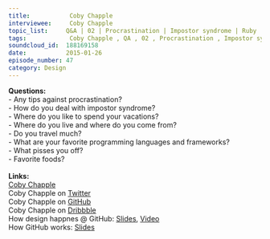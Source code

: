 ```yaml
--- 
title:           Coby Chapple 
interviewee:     Coby Chapple 
topic_list:     Q&A | 02 | Procrastination | Impostor syndrome | Ruby | Being opinionated | Process / technology police | Practicality over purity | Ego
tags:            Coby Chapple , QA , 02 , Procrastination , Impostor syndrome , Ruby , Being opinionated , Process / technology police , Practicality over purity , Ego
soundcloud_id:  188169158
date:           2015-01-26
episode_number: 47
category: Design
---
```


<p class="show_notes_display"><b>Questions:</b><br>- Any tips against procrastination?<br>- How do you deal with impostor syndrome?<br>- Where do you like to spend your vacations?<br>- Where do you live and where do you come from?<br>- Do you travel much?<br>- What are your favorite programming languages and frameworks?<br>- What pisses you off?<br>- Favorite foods?<br><br><b>Links:</b><br><a rel="nofollow" target="_blank" href="http://cobyism.com/">Coby Chapple</a><br>Coby Chapple on <a rel="nofollow" target="_blank" href="https://twitter.com/cobyism">Twitter</a><br>Coby Chapple on <a rel="nofollow" target="_blank" href="https://github.com/cobyism">GitHub</a><br>Coby Chapple on <a rel="nofollow" target="_blank" href="https://dribbble.com/cobyism">Dribbble</a><br>How design happnes @ GitHub: <a rel="nofollow" target="_blank" href="https://speakerdeck.com/cobyism/how-design-happens-at-github-scotlandjs-2014">Slides</a>, <a rel="nofollow" target="_blank" href="http://vimeo.com/96430140">Video</a><br>How GitHub works: <a rel="nofollow" target="_blank" href="https://speakerdeck.com/cobyism/how-github-works-github-kaigi-tokyo-2014">Slides</a><br></p>
